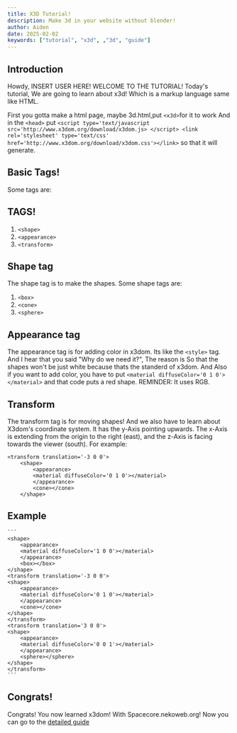 ```yaml
---
title: X3D Tutorial!
description: Make 3d in your website without blender!
author: Aiden
date: 2025-02-02
keywords: ["tutorial", "x3d", ,"3d", "guide"]
---
```

 ## Introduction

 Howdy, INSERT USER HERE! WELCOME TO THE TUTORIAL! Today's tutorial, We are going to learn about x3d! Which is a markup language same like HTML.

 First you gotta make a html page, maybe 3d.html,put ```<x3d>```for it to work And in the `<head>` put ```<script type='text/javascript src='http://www.x3dom.org/download/x3dom.js> </script> <link rel='stylesheet' type='text/css' href='http://www.x3dom.org/download/x3dom.css'></link>``` so that it will generate.
 ## Basic Tags!
 Some tags are:
 ## TAGS!
1. `<shape>`
2. `<appearance>`
3. `<transform>`
## Shape tag
The shape tag is to make the shapes. Some shape tags are:
1. `<box>`
2. `<cone>`
3. `<sphere>`
## Appearance tag
The appearance tag is for adding color in x3dom. Its like the `<style>` tag.
And I hear that you said "Why do we need it?", The reason is 
So that the shapes won't be just white because thats the standerd of x3dom.
And Also if you want to add color, you have to put ```<material diffuseColor='0 1 0'></material>``` and that code puts a red shape.
REMINDER: It uses RGB.
## Transform
The transform tag is for moving shapes! And we also have to learn about X3dom's coordinate system. It has the y-Axis pointing upwards. The x-Axis is extending from the origin to the right (east), and the z-Axis is facing towards the viewer (south). 
For example:  
``` 
<transform translation='-3 0 0'> 
    <shape> 
        <appearance> 
        <material diffuseColor='0 1 0'></material> 
        </appearance> 
        <cone></cone> 
    </shape> 
```
## Example
	```		
    <shape> 
        <appearance> 
        <material diffuseColor='1 0 0'></material> 
        </appearance> 
        <box></box> 
    </shape> 
    <transform translation='-3 0 0'> 
    <shape> 
        <appearance> 
        <material diffuseColor='0 1 0'></material> 
        </appearance> 
        <cone></cone> 
    </shape> 
    </transform> 
    <transform translation='3 0 0'> 
    <shape> 
        <appearance> 
        <material diffuseColor='0 0 1'></material> 
        </appearance> 
        <sphere></sphere> 
    </shape> 
    </transform> 
    ```
## Congrats! 
Congrats! You now learned  x3dom! With Spacecore.nekoweb.org! Now you can go to the [detailed guide](https://doc.x3dom.org/tutorials/basics/hello/index.html)


